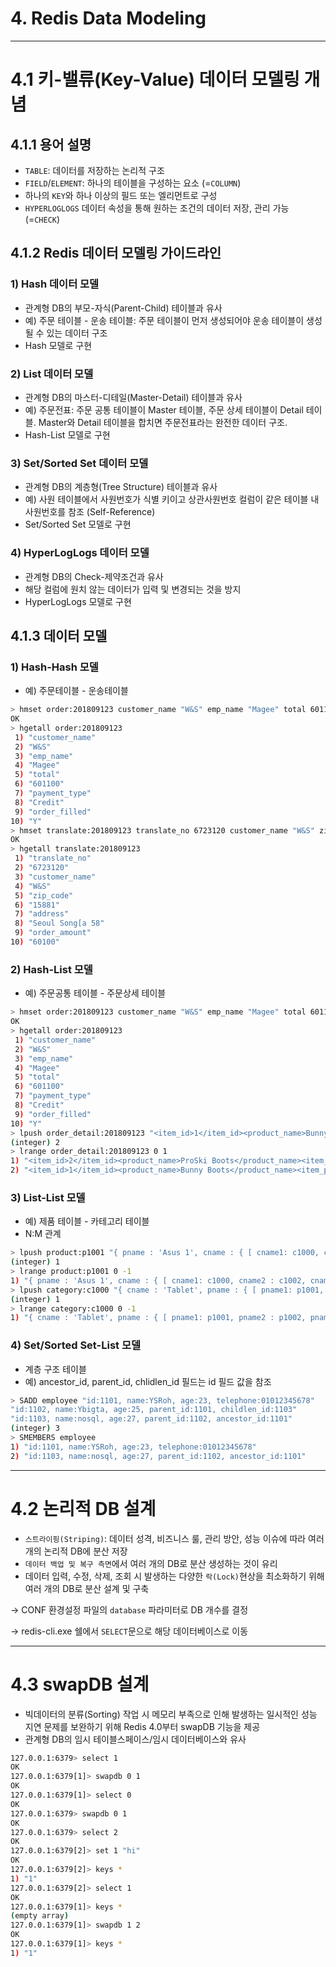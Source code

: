 # 4. Redis Data Modeling

---

# 4.1 키-밸류(Key-Value) 데이터 모델링 개념

## 4.1.1 용어 설명

- `TABLE`: 데이터를 저장하는 논리적 구조
- `FIELD`/`ELEMENT`: 하나의 테이블을 구성하는 요소 (=`COLUMN`)
- 하나의 `KEY`와 하나 이상의 필드 또는 엘리먼트로 구성
- `HYPERLOGLOGS` 데이터 속성을 통해 원하는 조건의 데이터 저장, 관리 가능 (=`CHECK`)

## 4.1.2 Redis 데이터 모델링 가이드라인

### 1) Hash 데이터 모델

- 관계형 DB의 부모-자식(Parent-Child) 테이블과 유사
- 예) 주문 테이블 - 운송 테이블: 주문 테이블이 먼저 생성되어야 운송 테이블이 생성될 수 있는 데이터 구조
- Hash 모델로 구현

### 2) List 데이터 모델

- 관계형 DB의 마스터-디테일(Master-Detail) 테이블과 유사
- 예) 주문전표: 주문 공통 테이블이 Master 테이블, 주문 상세 테이블이 Detail 테이블. Master와 Detail 테이블을 합치면 주문전표라는 완전한 데이터 구조.
- Hash-List 모델로 구현

### 3) Set/Sorted Set 데이터 모델

- 관계형 DB의 계층형(Tree Structure) 테이블과 유사
- 예) 사원 테이블에서 사원번호가 식별 키이고 상관사원번호 컬럼이 같은 테이블 내 사원번호를 참조 (Self-Reference)
- Set/Sorted Set 모델로 구현

### 4) HyperLogLogs 데이터 모델

- 관계형 DB의 Check-제약조건과 유사
- 해당 컬럼에 원치 않는 데이터가 입력 및 변경되는 것을 방지
- HyperLogLogs 모델로 구현

## 4.1.3 데이터 모델

### 1) Hash-Hash 모델

- 예) 주문테이블 - 운송테이블

```bash
> hmset order:201809123 customer_name "W&S" emp_name "Magee" total 601100 payment_type "Credit" order_filled "Y"
OK
> hgetall order:201809123
 1) "customer_name"
 2) "W&S"
 3) "emp_name"
 4) "Magee"
 5) "total"
 6) "601100"
 7) "payment_type"
 8) "Credit"
 9) "order_filled"
10) "Y"
> hmset translate:201809123 translate_no 6723120 customer_name "W&S" zip_code 15881 address "Seoul Song[a 58" order_amount 60100
OK
> hgetall translate:201809123
 1) "translate_no"
 2) "6723120"
 3) "customer_name"
 4) "W&S"
 5) "zip_code"
 6) "15881"
 7) "address"
 8) "Seoul Song[a 58"
 9) "order_amount"
10) "60100"
```

### 2) Hash-List 모델

- 예) 주문공통 테이블 - 주문상세 테이블

```bash
> hmset order:201809123 customer_name "W&S" emp_name "Magee" total 601100 payment_type "Credit" order_filled "Y"
OK
> hgetall order:201809123
 1) "customer_name"
 2) "W&S"
 3) "emp_name"
 4) "Magee"
 5) "total"
 6) "601100"
 7) "payment_type"
 8) "Credit"
 9) "order_filled"
10) "Y"
> lpush order_detail:201809123 "<item_id>1</item_id><product_name>Bunny Boots</product_name><item_price>135</item_price>" "<item_id>2</item_id><product_name>ProSki Boots</product_name><item_price>380</item_price>"
(integer) 2
> lrange order_detail:201809123 0 1
1) "<item_id>2</item_id><product_name>ProSki Boots</product_name><item_price>380</item_price>"
2) "<item_id>1</item_id><product_name>Bunny Boots</product_name><item_price>135</item_price>"
```

### 3) List-List 모델

- 예) 제품 테이블 - 카테고리 테이블
- N:M 관계

```bash
> lpush product:p1001 "{ pname : 'Asus 1', cname : { [ cname1: c1000, cname2 : c1002, cname3 : c1002 ] }"
(integer) 1
> lrange product:p1001 0 -1
1) "{ pname : 'Asus 1', cname : { [ cname1: c1000, cname2 : c1002, cname3 : c1002 ] }"
> lpush category:c1000 "{ cname : 'Tablet', pname : { [ pname1: p1001, pname2 : p1002, pname3 : p1002 ] }"
(integer) 1
> lrange category:c1000 0 -1
1) "{ cname : 'Tablet', pname : { [ pname1: p1001, pname2 : p1002, pname3 : p1002 ] }"
```

### 4) Set/Sorted Set-List 모델

- 계층 구조 테이블
- 예) ancestor_id, parent_id, chlidlen_id 필드는 id 필드 값을 참조

```bash
> SADD employee "id:1101, name:YSRoh, age:23, telephone:01012345678" 
"id:1102, name:Ybigta, age:25, parent_id:1101, childlen_id:1103" 
"id:1103, name:nosql, age:27, parent_id:1102, ancestor_id:1101"
(integer) 3
> SMEMBERS employee
1) "id:1101, name:YSRoh, age:23, telephone:01012345678"
2) "id:1103, name:nosql, age:27, parent_id:1102, ancestor_id:1101"
```

---

# 4.2 논리적 DB 설계

- `스트라이핑(Striping)`: 데이터 성격, 비즈니스 룰, 관리 방안, 성능 이슈에 따라 여러 개의 논리적 DB에 분산 저장
- `데이터 백업 및 복구 측면`에서 여러 개의 DB로 분산 생성하는 것이 유리
- 데이터 입력, 수정, 삭제, 조회 시 발생하는 다양한 `락(Lock)`현상을 최소화하기 위해 여러 개의 DB로 분산 설계 및 구축

→ CONF 환경설정 파일의 `database` 파라미터로 DB 개수를 결정

→ redis-cli.exe 쉘에서 `SELECT`문으로 해당 데이터베이스로 이동

---

# 4.3 swapDB 설계

- 빅데이터의 분류(Sorting) 작업 시 메모리 부족으로 인해 발생하는 일시적인 성능 지연 문제를 보완하기 위해 Redis 4.0부터 swapDB 기능을 제공
- 관계형 DB의 임시 테이블스페이스/임시 데이터베이스와 유사

```bash
127.0.0.1:6379> select 1
OK
127.0.0.1:6379[1]> swapdb 0 1
OK
127.0.0.1:6379[1]> select 0
OK
127.0.0.1:6379> swapdb 0 1
OK
127.0.0.1:6379> select 2
OK
127.0.0.1:6379[2]> set 1 "hi"
OK
127.0.0.1:6379[2]> keys *
1) "1"
127.0.0.1:6379[2]> select 1
OK
127.0.0.1:6379[1]> keys *
(empty array)
127.0.0.1:6379[1]> swapdb 1 2
OK
127.0.0.1:6379[1]> keys *
1) "1"
```